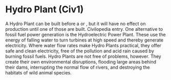 # Hydro Plant (Civ1)

A Hydro Plant can be built before a or , but it will have no effect on production until one of those are built.
Civilopedia entry.
One alternative to fossil fuel power generation is the Hydroelectric Power Plant. These use the energy of falling water to turn turbines at high speed and thereby generate electricity. Where water flow rates make Hydro Plants practical, they offer safe and clean electricity, free of the pollution and acid rain caused by burning fossil fuels. Hydro Plants are not free of problems, however. They create their own environmental disruptions, flooding large areas behind their dams, interrupting the normal flow of rivers, and destroying the habitats of wild animal species.